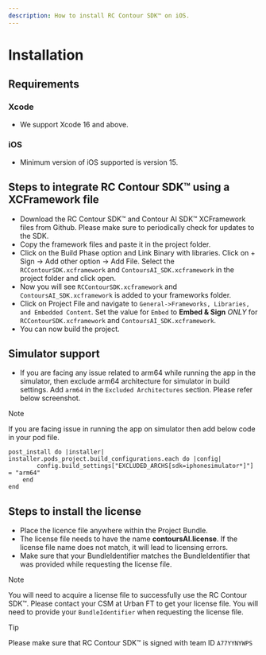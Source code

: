 ```yaml
---
description: How to install RC Contour SDK™ on iOS.
---
```


# Installation

## Requirements

### Xcode
* We support Xcode 16 and above.
### iOS
* Minimum version of iOS supported is version 15.

## Steps to integrate RC Contour SDK™ using a XCFramework file
* Download the RC Contour SDK™ and Contour AI SDK™ XCFramework files from Github. Please make sure to periodically check for updates to the SDK.
* Copy the framework files and paste it in the project folder.
* Click on the Build Phase option and Link Binary with libraries. Click on + Sign -> Add other option -> Add File. Select the ```RCContourSDK.xcframework``` and ```ContoursAI_SDK.xcframework``` in the project folder and click open.
* Now you will see ```RCContourSDK.xcframework``` and ```ContoursAI_SDK.xcframework``` is added to your frameworks folder.
* Click on Project File and navigate to  ```General->Frameworks, Libraries, and Embedded Content```. Set the value for ```Embed``` to  **Embed & Sign** *ONLY* for ```RCContourSDK.xcframework``` and ```ContoursAI_SDK.xcframework```. 
* You can now build the project.

## Simulator support
* If you are facing any issue related to arm64 while running the app in the simulator, then exclude arm64 architecture for simulator in build settings. Add ```arm64``` in the ```Excluded Architectures``` section. Please refer below screenshot.

<!-- ![Exclude arm64 support](/img/arm64.png "Exclude arm64 support") -->

> [!NOTE]
> If you are facing issue in running the app on simulator then add below code in your pod file.
```
post_install do |installer|      
installer.pods_project.build_configurations.each do |config|        
        config.build_settings["EXCLUDED_ARCHS[sdk=iphonesimulator*]"] = "arm64"      
    end
end
```

## Steps to install the license
* Place the licence file anywhere within the Project Bundle.
* The license file needs to have the name **contoursAI.license**. If the license file name does not match, it will lead to licensing errors.
* Make sure that your BundleIdentifier matches the BundleIdentifier that was provided while requesting the license file.

> [!NOTE]
> You will need to acquire a license file to successfully use the RC Contour SDK™. Please contact your CSM at Urban FT to get your license file. You will need to provide your ```BundleIdentifier``` when requesting the license file.

> [!TIP]
> Please make sure that RC Contour SDK™ is signed with team ID ```A77YYNYWPS```  
